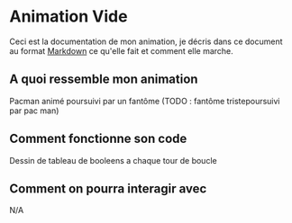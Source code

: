 # Animation Vide

Ceci est la documentation de mon animation, je décris dans ce document au format [Markdown](https://github.com/adam-p/markdown-here/wiki/Markdown-Cheatsheet) ce qu'elle fait et comment elle marche.

## A quoi ressemble mon animation
Pacman animé poursuivi par un fantôme (TODO : fantôme tristepoursuivi par pac man)
## Comment fonctionne son code
Dessin de tableau de booleens a chaque tour de boucle

## Comment on pourra interagir avec
N/A
